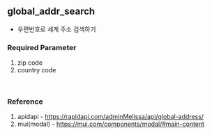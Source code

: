 ## global_addr_search
- 우편번호로 세계 주소 검색하기

### Required Parameter
1. zip code
2. country code

<br />

### Reference
1. apidapi - https://rapidapi.com/adminMelissa/api/global-address/
2. mui(modal) - https://mui.com/components/modal/#main-content
